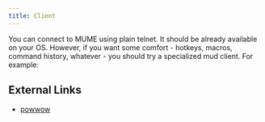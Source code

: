 ```yaml
---
title: Client
---
```


You can connect to MUME using plain telnet. It should be already
available on your OS. However, if you want some comfort - hotkeys,
macros, command history, whatever - you should try a specialized mud
client. For example:

## External Links

- [powwow](http://www.hoopajoo.net/projects/powwow.html)